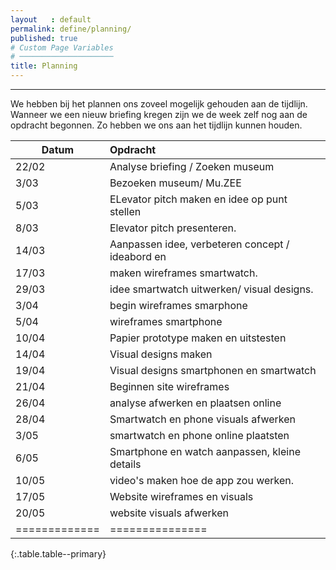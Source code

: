 ```yaml
---
layout   : default
permalink: define/planning/
published: true
# Custom Page Variables
# ─────────────────────
title: Planning
---
```

___ 

We hebben bij het plannen ons zoveel mogelijk gehouden aan de tijdlijn. Wanneer we een nieuw briefing kregen zijn we de week zelf nog aan de opdracht begonnen. Zo hebben we ons aan het tijdlijn kunnen houden. 


| Datum    |  Opdracht          |
| ------------- |:-------------|
|     22/02     |     Analyse briefing / Zoeken museum      |
|     3/03     |     Bezoeken museum/ Mu.ZEE      |
|     5/03     |     ELevator pitch maken en idee op punt stellen       |
|     8/03     |    Elevator pitch presenteren.        |
|     14/03     |      Aanpassen idee, verbeteren concept / ideabord en      |
|     17/03     |     maken wireframes smartwatch.       |
|     29/03     | idee smartwatch uitwerken/ visual designs. |
|     3/04    |     begin wireframes smarphone      |
|     5/04     |    wireframes smartphone       |
|     10/04    |    Papier prototype maken en uitstesten       |
|     14/04     |   Visual designs maken        |
|     19/04    |     Visual designs smartphonen en smartwatch      |
|     21/04    |     Beginnen site wireframes      |
|     26/04    |   analyse afwerken en plaatsen online        |
|     28/04    |     Smartwatch en phone visuals afwerken      |
|     3/05    |    smartwatch en phone online plaatsten       |
|     6/05   |    Smartphone en watch aanpassen, kleine details       |
|     10/05   |   video's maken hoe de app zou werken.         |
|     17/05   |     Website wireframes en visuals       |
|     20/05   |   website visuals afwerken        |
|=============|===============|
{:.table.table--primary}